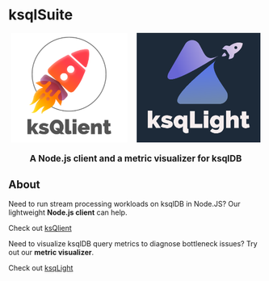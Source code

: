 # ksqlSuite

<div align="center">

<div>
<a href="https://github.com/oslabs-beta/ksqlSuite/tree/master/ksQlient"><img src="./ksQlient/static/light.png" alt="logo" width="230" style='padding-right:15px'/></a>
<a href="https://github.com/oslabs-beta/ksqlSuite/tree/master/ksqLight"><img src="./ksqLight/src/static/ksqlight_raleway.png" alt="logo" width="245"/></a>
</div>

   <p align="center" style='font-size:13pt'> <strong>A Node.js client and a metric visualizer for ksqlDB</strong></p>
</div>

## About

Need to run stream processing workloads on ksqlDB in Node.JS? Our lightweight **Node.js client** can help.

Check out [ksQlient](./ksQlient/)

Need to visualize ksqlDB query metrics to diagnose bottleneck issues? Try out our **metric visualizer**.

Check out [ksqLight](./ksqLight/)
